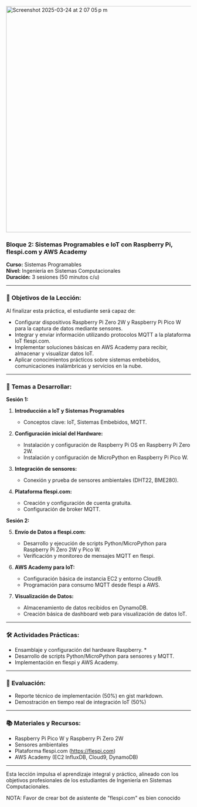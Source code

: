 <img width="616" alt="Screenshot 2025-03-24 at 2 07 05 p m" src="https://github.com/user-attachments/assets/2ae4420a-41a1-4b4a-9f3f-5cc655030285" />


### Bloque 2:  Sistemas Programables e IoT con Raspberry Pi, flespi.com y AWS Academy

**Curso:** Sistemas Programables  
**Nivel:** Ingeniería en Sistemas Computacionales  
**Duración:** 3 sesiones (50  minutos c/u)

---

### 🎯 **Objetivos de la Lección:**

Al finalizar esta práctica, el estudiante será capaz de:

- Configurar dispositivos Raspberry Pi Zero 2W y Raspberry Pi Pico W para la captura de datos mediante sensores.
- Integrar y enviar información utilizando protocolos MQTT a la plataforma IoT flespi.com.
- Implementar soluciones básicas en AWS Academy para recibir, almacenar y visualizar datos IoT.
- Aplicar conocimientos prácticos sobre sistemas embebidos, comunicaciones inalámbricas y servicios en la nube.

---

### 📌 **Temas a Desarrollar:**

**Sesión 1:**

1. **Introducción a IoT y Sistemas Programables**
   - Conceptos clave: IoT, Sistemas Embebidos, MQTT.

2. **Configuración inicial del Hardware:**
   - Instalación y configuración de Raspberry Pi OS en Raspberry Pi Zero 2W.
   - Instalación y configuración de MicroPython en Raspberry Pi Pico W.

3. **Integración de sensores:**
   - Conexión y prueba de sensores ambientales (DHT22, BME280).

4. **Plataforma flespi.com:**
   - Creación y configuración de cuenta gratuita.
   - Configuración de broker MQTT.

**Sesión 2:**

5. **Envío de Datos a flespi.com:**
   - Desarrollo y ejecución de scripts Python/MicroPython para Raspberry Pi Zero 2W y Pico W.
   - Verificación y monitoreo de mensajes MQTT en flespi.

6. **AWS Academy para IoT:**
   - Configuración básica de instancia EC2 y entorno Cloud9.
   - Programación para consumo MQTT desde flespi a AWS.

7. **Visualización de Datos:**
   - Almacenamiento de datos recibidos en DynamoDB.
   - Creación básica de dashboard web para visualización de datos IoT.

---

### 🛠 **Actividades Prácticas:**

- Ensamblaje y configuración del hardware Raspberry. *
- Desarrollo de scripts Python/MicroPython para sensores y MQTT.
- Implementación en flespi y AWS Academy.

---

### 📝 **Evaluación:**

- Reporte técnico de implementación (50%) en gist markdown.
- Demostración en tiempo real de integración IoT (50%)

---

### 📚 **Materiales y Recursos:**

- Raspberry Pi Pico W y Raspberry Pi Zero 2W
- Sensores ambientales
- Plataforma flespi.com (https://flespi.com)
- AWS Academy (EC2 InfluxDB, Cloud9, DynamoDB)

---

Esta lección impulsa el aprendizaje integral y práctico, alineado con los objetivos profesionales de los estudiantes de Ingeniería en Sistemas Computacionales.

NOTA: Favor de crear bot de asistente de "flespi.com" es bien conocido
